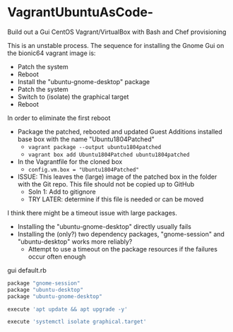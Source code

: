 # VagrantUbuntuAsCode-
Build out a Gui CentOS Vagrant/VirtualBox with Bash and Chef provisioning

This is an unstable process. The sequence for installing the Gnome Gui on the bionic64 vagrant image is:
* Patch the system
* Reboot
* Install the "ubuntu-gnome-desktop" package
* Patch the system
* Switch to (isolate) the graphical target
* Reboot

In order to eliminate the first reboot
* Package the patched, rebooted and updated Guest Additions installed base box with the name "Ubuntu1804Patched"
  * `vagrant package --output ubuntu1804patched`
  * `vagrant box add Ubuntu1804Patched ubuntu1804patched`
* In the Vagrantfile for the cloned box
  * `config.vm.box = "Ubuntu1804Patched"`
* ISSUE: This leaves the (large) image of the patched box in the folder with the Git repo. This file should not be copied up to GitHub
  * Soln 1: Add to gitignore
  * TRY LATER: determine if this file is needed or can be moved

I think there might be a timeout issue with large packages.
* Installing the "ubuntu-gnome-desktop" directly usually fails
* Installing the (only?) two dependency packages, "gnome-session" and "ubuntu-desktop" works more reliably?
  * Attempt to use a timeout on the package resources if the failures occur often enough

gui default.rb
```ruby
package "gnome-session"
package "ubuntu-desktop"
package "ubuntu-gnome-desktop"

execute 'apt update && apt upgrade -y'

execute 'systemctl isolate graphical.target'
```
